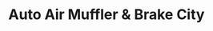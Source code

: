 ---
title: "Auto Air Muffler & Brake City"
url: /tampa/auto-air-muffler-und-brake-city/
shop: Autowerkstatt
---